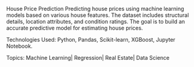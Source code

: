 House Price Prediction 
Predicting house prices using machine learning models based on various house features.
The dataset includes structural details, location attributes, and condition ratings. 
The goal is to build an accurate predictive model for estimating house prices.

Technologies Used: Python, Pandas, Scikit-learn, XGBoost, Jupyter Notebook.

Topics: Machine Learning| Regression| Real Estate| Data Science
